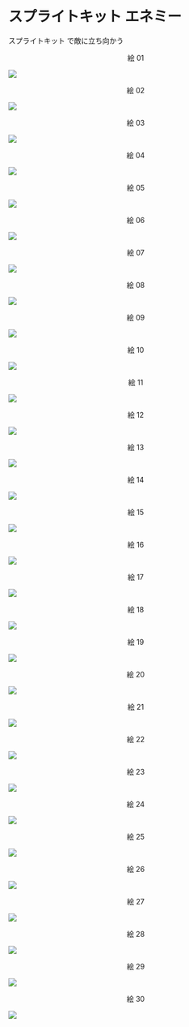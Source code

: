# スプライトキット エネミー

スプライトキット で敵に立ち向かう

<div align="center">
絵 01
</div>

![](Imagens/SpriteKit-Inimigo-Img01.png)

<div align="center">
絵 02
</div>

![](Imagens/SpriteKit-Inimigo-Img02.png)

<div align="center">
絵 03
</div>

![](Imagens/SpriteKit-Inimigo-Img03.png)

<div align="center">
絵 04
</div>

![](Imagens/SpriteKit-Inimigo-Img04.png)

<div align="center">
絵 05
</div>

![](Imagens/SpriteKit-Inimigo-Img05.png)

<div align="center">
絵 06
</div>

![](Imagens/SpriteKit-Inimigo-Img06.png)

<div align="center">
絵 07
</div>

![](Imagens/SpriteKit-Inimigo-Img07.png)

<div align="center">
絵 08
</div>

![](Imagens/SpriteKit-Inimigo-Img08.png)

<div align="center">
絵 09
</div>

![](Imagens/SpriteKit-Inimigo-Img09.png)

<div align="center">
絵 10
</div>

![](Imagens/SpriteKit-Inimigo-Img10.png)

<div align="center">
絵 11
</div>

![](Imagens/SpriteKit-Inimigo-Img11.png)

<div align="center">
絵 12
</div>

![](Imagens/SpriteKit-Inimigo-Img12.png)

<div align="center">
絵 13
</div>

![](Imagens/SpriteKit-Inimigo-Img13.png)

<div align="center">
絵 14
</div>

![](Imagens/SpriteKit-Inimigo-Img14.png)

<div align="center">
絵 15
</div>

![](Imagens/SpriteKit-Inimigo-Img15.png)

<div align="center">
絵 16
</div>

![](Imagens/SpriteKit-Inimigo-Img16.png)

<div align="center">
絵 17
</div>

![](Imagens/SpriteKit-Inimigo-Img17.png)

<div align="center">
絵 18
</div>

![](Imagens/SpriteKit-Inimigo-Img18.png)

<div align="center">
絵 19
</div>

![](Imagens/SpriteKit-Inimigo-Img19.png)

<div align="center">
絵 20
</div>

![](Imagens/SpriteKit-Inimigo-Img20.png)

<div align="center">
絵 21
</div>

![](Imagens/SpriteKit-Inimigo-Img21.png)

<div align="center">
絵 22
</div>

![](Imagens/SpriteKit-Inimigo-Img22.png)

<div align="center">
絵 23
</div>

![](Imagens/SpriteKit-Inimigo-Img23.png)

<div align="center">
絵 24
</div>

![](Imagens/SpriteKit-Inimigo-Img24.png)

<div align="center">
絵 25
</div>

![](Imagens/SpriteKit-Inimigo-Img25.png)

<div align="center">
絵 26
</div>

![](Imagens/SpriteKit-Inimigo-Img26.png)

<div align="center">
絵 27
</div>

![](Imagens/SpriteKit-Inimigo-Img27.png)

<div align="center">
絵 28
</div>

![](Imagens/SpriteKit-Inimigo-Img28.png)

<div align="center">
絵 29
</div>

![](Imagens/SpriteKit-Inimigo-Img29.png)

<div align="center">
絵 30
</div>

![](Imagens/SpriteKit-Inimigo-Img30.png)
